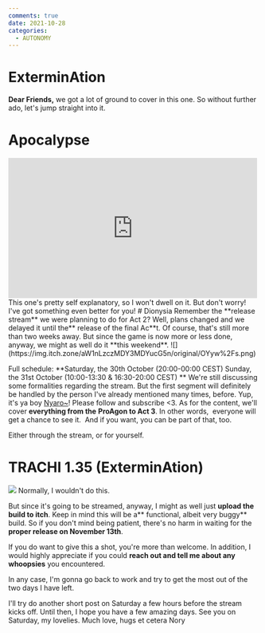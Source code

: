```yaml
---
comments: true
date: 2021-10-28
categories:
  - AUTONOMY
---
```


# ExterminAtion

**Dear Friends,**
we got a lot of ground to cover in this one.
So without further ado, let's jump straight into it.
# Apocalypse
<iframe src="https://www.youtube.com/embed/5KOoS-i0NWY" width="500" height="281" frameborder="0" allowfullscreen></iframe>
This one's pretty self explanatory, so I won't dwell on it.
But don't worry! I've got something even better for you!
# Dionysia
Remember the **release stream** we were planning to do for Act 2?
Well, plans changed and we delayed it until the** release of the final Ac**t.
Of course, that's still more than two weeks away. 
But since the game is now more or less done, anyway, we might as well do it **this weekend**.
![](https://img.itch.zone/aW1nLzczMDY3MDYucG5n/original/OYyw%2Fs.png)

Full schedule:
**Saturday, the 30th October (20:00-00:00 CEST)
Sunday, the 31st October (10:00-13:30 & 16:30-20:00 CEST) **
We're still discussing some formalities regarding the stream.
But the first segment will definitely be handled by the person I've already mentioned many times, before.
Yup, it's ya boy [Nyaro~](https://www.twitch.tv/nyaro)!
Please follow and subscribe <3.
As for the content, we'll cover **everything from the** **ProAgon to Act 3**.
In other words,  everyone will get a chance to see it.  And if you want, you can be part of that, too.

Either through the stream, or for yourself.

# TRACHI 1.35 (ExterminAtion)
![](https://img.itch.zone/aW1nLzczMDY3MTMucG5n/original/Phtii8.png)
Normally, I wouldn't do this.

But since it's going to be streamed, anyway, I might as well just **upload the build to itch**.
Keep in mind this will be a** functional, albeit very buggy** build.
So if you don't mind being patient, there's no harm in waiting for the **proper release on November 13th**.

If you do want to give this a shot, you're more than welcome.
In addition, I would highly appreciate if you could **reach out and tell me about any whoopsies** you encountered.

In any case, I'm gonna go back to work and try to get the most out of the two days I have left.

I'll try do another short post on Saturday a few hours before the stream kicks off.
Until then, I hope you have a few amazing days.
See you on Saturday, my lovelies.
Much love, hugs et cetera
Nory

